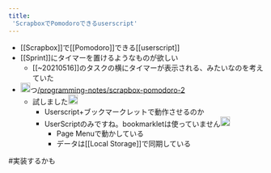 ```yaml
---
title:
 'ScrapboxでPomodoroできるuserscript'
---
```


- [[Scrapbox]]で[[Pomodoro]]できる[[userscript]]
- [[Sprint]]にタイマーを置けるようなものが欲しい
    - [[~20210516]]のタスクの横にタイマーが表示される、みたいなのを考えていた
- <img src='https://scrapbox.io/api/pages/blu3mo-public/takker/icon' alt='takker.icon' height="19.5"/>つ[/programming-notes/scrapbox-pomodoro-2](https://scrapbox.io/programming-notes/scrapbox-pomodoro-2)
    - 試しました<img src='https://scrapbox.io/api/pages/blu3mo-public/blu3mo/icon' alt='blu3mo.icon' height="19.5"/>
        - Userscript+ブックマークレットで動作させるのか
        - UserScriptのみですね。bookmarkletは使っていません<img src='https://scrapbox.io/api/pages/blu3mo-public/takker/icon' alt='takker.icon' height="19.5"/>
            - Page Menuで動かしている
            - データは[[Local Storage]]で同期している

#実装するかも
